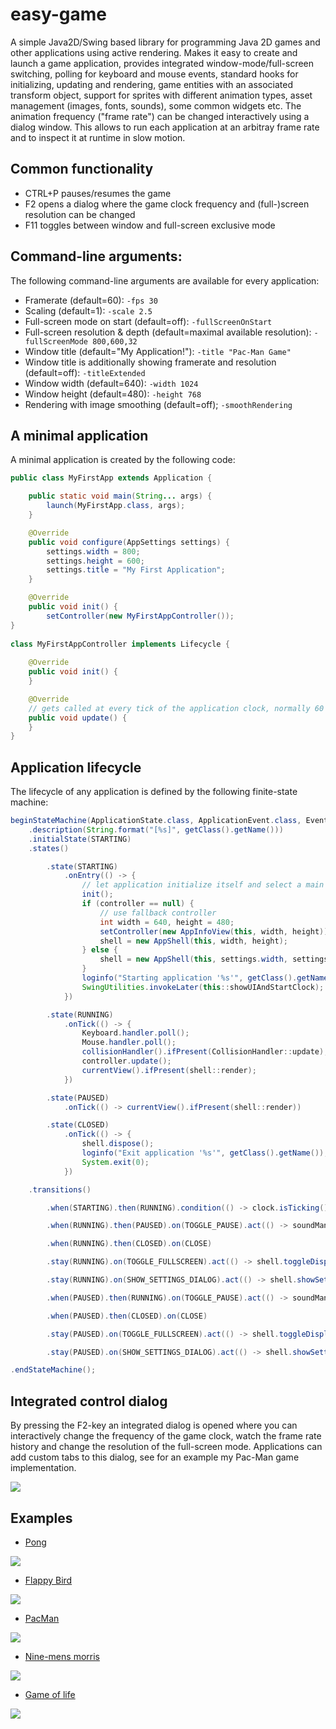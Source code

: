 # easy-game

A simple Java2D/Swing based library for programming Java 2D games and other applications using active rendering. Makes it easy to create and launch a game application, provides integrated window-mode/full-screen switching, polling for keyboard and mouse events, standard hooks for initializing, updating and rendering, game entities with an associated transform object, support for sprites with different animation types, asset management (images, fonts, sounds), some common widgets etc. The animation frequency ("frame rate") can be changed interactively using a dialog window. This allows to run each application at an arbitray frame rate and to inspect it at runtime in slow motion.

## Common functionality

- CTRL+P pauses/resumes the game
- F2 opens a dialog where the game clock frequency and (full-)screen resolution can be changed
- F11 toggles between window and full-screen exclusive mode
 
## Command-line arguments:

The following command-line arguments are available for every application:

  - Framerate (default=60): `-fps 30`
  - Scaling (default=1): `-scale 2.5`
  - Full-screen mode on start (default=off): `-fullScreenOnStart`
  - Full-screen resolution & depth (default=maximal available resolution): `-fullScreenMode 800,600,32`
  - Window title (default="My Application!"): `-title "Pac-Man Game"`
  - Window title is additionally showing framerate and resolution (default=off): `-titleExtended`
  - Window width (default=640): `-width 1024`
  - Window height (default=480): `-height 768`
  - Rendering with image smoothing (default=off); `-smoothRendering`

## A minimal application

A minimal application is created by the following code:

```java
public class MyFirstApp extends Application {

	public static void main(String... args) {
		launch(MyFirstApp.class, args);
	}

	@Override
	public void configure(AppSettings settings) {
		settings.width = 800;
		settings.height = 600;
		settings.title = "My First Application";
	}

	@Override
	public void init() {
		setController(new MyFirstAppController());
}
 
class MyFirstAppController implements Lifecycle {
 
	@Override
	public void init() {
	}

	@Override
	// gets called at every tick of the application clock, normally 60 times/sec
	public void update() {
	}
}
```

## Application lifecycle

The lifecycle of any application is defined by the following finite-state machine:

```java
beginStateMachine(ApplicationState.class, ApplicationEvent.class, EventMatchStrategy.BY_EQUALITY)
	.description(String.format("[%s]", getClass().getName()))
	.initialState(STARTING)
	.states()

		.state(STARTING)
			.onEntry(() -> {
				// let application initialize itself and select a main controller:
				init();
				if (controller == null) {
					// use fallback controller
					int width = 640, height = 480;
					setController(new AppInfoView(this, width, height));
					shell = new AppShell(this, width, height);
				} else {
					shell = new AppShell(this, settings.width, settings.height);
				}
				loginfo("Starting application '%s'", getClass().getName());
				SwingUtilities.invokeLater(this::showUIAndStartClock);
			})

		.state(RUNNING)
			.onTick(() -> {
				Keyboard.handler.poll();
				Mouse.handler.poll();
				collisionHandler().ifPresent(CollisionHandler::update);
				controller.update();
				currentView().ifPresent(shell::render);
			})

		.state(PAUSED)
			.onTick(() -> currentView().ifPresent(shell::render))

		.state(CLOSED)
			.onTick(() -> {
				shell.dispose();
				loginfo("Exit application '%s'", getClass().getName());
				System.exit(0);
			})

	.transitions()

		.when(STARTING).then(RUNNING).condition(() -> clock.isTicking())

		.when(RUNNING).then(PAUSED).on(TOGGLE_PAUSE).act(() -> soundManager.muteAll())

		.when(RUNNING).then(CLOSED).on(CLOSE)

		.stay(RUNNING).on(TOGGLE_FULLSCREEN).act(() -> shell.toggleDisplayMode())

		.stay(RUNNING).on(SHOW_SETTINGS_DIALOG).act(() -> shell.showSettingsDialog())

		.when(PAUSED).then(RUNNING).on(TOGGLE_PAUSE).act(() -> soundManager.unmuteAll())

		.when(PAUSED).then(CLOSED).on(CLOSE)

		.stay(PAUSED).on(TOGGLE_FULLSCREEN).act(() -> shell.toggleDisplayMode())

		.stay(PAUSED).on(SHOW_SETTINGS_DIALOG).act(() -> shell.showSettingsDialog())

.endStateMachine();
```

## Integrated control dialog

By pressing the F2-key an integrated dialog is opened where you can interactively change the frequency of the game clock, watch the frame rate history and change the resolution of the full-screen mode. Applications can add custom tabs to this dialog, see for an example my Pac-Man game implementation.

<img src="https://raw.githubusercontent.com/armin-reichert/pacman/master/PacManDoc/game-state-view.png">

## Examples

- [Pong](https://github.com/armin-reichert/pong)

<img src="EasyGame/screenshots/pong.png">

- [Flappy Bird](https://github.com/armin-reichert/birdy)

<img src="EasyGame/screenshots/flappybird.png">

- [PacMan](https://github.com/armin-reichert/pacman)

<img src="EasyGame/screenshots/pacman.png">

- [Nine-mens morris](https://github.com/armin-reichert/nine-mens-morris)

<img src="EasyGame/screenshots/nine-mens-morris.png">

- [Game of life](https://github.com/armin-reichert/game-of-life)

<img src="EasyGame/screenshots/game-of-life.png">



